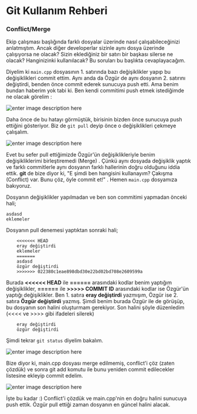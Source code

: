 # Git Kullanım Rehberi

### Conflict/Merge

Ekip çalışması başlığında farklı dosyalar üzerinde nasıl çalışabileceğinizi anlatmıştım. Ancak diğer developerlar sizinle aynı dosya üzerinde çalışıyorsa ne olacak? Sizin eklediğiniz bir satırı bir başkası silerse ne olacak? Hanginizinki kullanılacak? Bu soruları bu başlıkta cevaplayacağım. 

Diyelim ki `main.cpp` dosyasının 1. satırında bazı değişiklikler yapıp bu değişiklikleri commit ettim. Aynı anda da Özgür de aynı dosyanın 2. satırını değiştirdi, benden önce commit ederek sunucuya push etti. Ama benim bundan haberim yok tabi ki. Ben kendi commitimi push etmek istediğimde ne olacak görelim :

![enter image description here][14]

Daha önce de bu hatayı görmüştük, birisinin bizden önce sunucuya push ettiğini gösteriyor. Biz de `git pull` deyip önce o değişiklikleri çekmeye çalışalım.

![enter image description here][15]

Evet bu sefer pull ettiğimizde Özgür'ün değişiklikleriyle benim değişikliklerimi birleştiremedi (Merge) . Çünkü aynı dosyada değişiklik yaptık ve farklı commitlerle aynı dosyanın farklı hallerinin doğru olduğunu iddia ettik. **git** de bize diyor ki, "E şimdi ben hangisini kullanayım? Çakışma (Conflict) var. Bunu çöz, öyle commit et!" . Hemen `main.cpp` dosyamıza bakıyoruz.

Dosyanın değişiklikler yapılmadan ve ben son commitimi yapmadan önceki hali;

```
asdasd
eklemeler
```

Dosyanın pull denemesi yaptıktan sonraki hali;

```
    <<<<<<< HEAD
    eray değiştirdi
    eklemeler
    =======
    asdasd
    özgür değiştirdi
    >>>>>>> 022380c1eae898dbd30e22bd02bd708e2609599a
```

Burada **<<<<<< HEAD** ile **======** arasındaki kodlar benim yaptığım değişiklikler, **======** ile **>>>>> COMMIT ID** arasındaki kodlar ise Özgür'ün yaptığı değişiklikler. Ben 1. satıra **eray değiştirdi** yazmışım, Özgür ise 2. satıra **Özgür değiştirdi** yazmış. Şimdi benim burada Özgür ile de görüşüp, bu dosyanın son halini oluşturmam gerekiyor. Son halini şöyle düzenledim (<<<< ve >>>> gibi ifadeleri silerek)

```
    eray değiştirdi
    özgür değiştirdi
```

Şimdi tekrar `git status` diyelim bakalım.

![enter image description here][16]

Bize diyor ki, main.cpp dosyası merge edilmemiş, conflict'i çöz (zaten çözdük) ve sonra git add komutu ile bunu yeniden commit edilecekler listesine ekleyip commit edelim.

![enter image description here][17]

İşte bu kadar :) Conflict'i çözdük ve main.cpp'nin en doğru halini sunucuya push ettik. Özgür pull ettiği zaman dosyanın en güncel halini alacak.

  [14]: http://i.imgur.com/B7p67vM.png
  [15]: http://i.imgur.com/eUDoWl8.png
  [16]: http://i.imgur.com/6Gn6oHm.png
  [17]: http://i.imgur.com/6rg1Yys.png
  